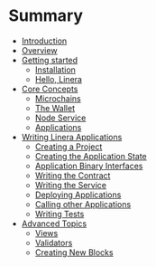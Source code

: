 # Summary

- [Introduction](./introduction.md)
- [Overview](./overview.md)
- [Getting started](./getting_started.md)
  - [Installation](getting_started/installation.md)
  - [Hello, Linera](getting_started/hello_linera.md)
- [Core Concepts](./core_concepts.md)
  - [Microchains](core_concepts/microchains.md)
  - [The Wallet](core_concepts/wallet.md)
  - [Node Service](core_concepts/node_service.md)
  - [Applications](core_concepts/applications.md)
- [Writing Linera Applications](sdk/sdk.md)
  - [Creating a Project](sdk/creating_a_project.md)
  - [Creating the Application State](sdk/state.md)
  - [Application Binary Interfaces](sdk/abi.md)
  - [Writing the Contract](sdk/contract.md)
  - [Writing the Service](sdk/service.md)
  - [Deploying Applications](sdk/deploy.md)
  - [Calling other Applications](sdk/cross-app_calls.md)
  - [Writing Tests](sdk/testing.md)
- [Advanced Topics](./advanced.md)
  - [Views](advanced_topics/views.md)
  - [Validators](advanced_topics/validators.md)
  - [Creating New Blocks](advanced_topics/block_creation.md)

<!-- prettier-ignore-start -->
<!--
  - [Adding Re-Entrancy](advanced_topics/reentrancy.md)
  - [Execution Model](advanced_topics/execution_model.md)

- [Examples](./examples.md)
  - [Hello World](./examples/hello_world.md)
- [Glossary](./glossary.md)
-->
<!-- prettier-ignore-end -->
